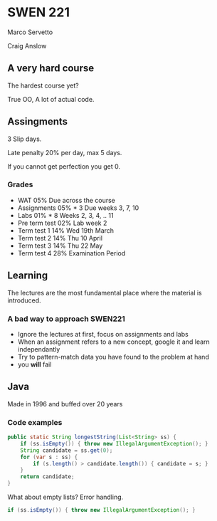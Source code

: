 # SWEN 221

Marco Servetto

Craig Anslow

## A very hard course

The hardest course yet?

True OO, A lot of actual code.

## Assingments

3 Slip days.

Late penalty 20% per day, max 5 days.

If you cannot get perfection you get 0.

### Grades 

- WAT               05%         Due across the course
- Assignments       05% * 3     Due weeks 3, 7, 10
- Labs              01% * 8     Weeks 2, 3, 4, .. 11
- Pre term test     02%         Lab week 2
- Term test 1       14%         Wed 19th March
- Term test 2       14%         Thu 10 April 
- Term test 3       14%         Thu 22 May 
- Term test 4       28%         Examination Period 

## Learning

The lectures are the most fundamental place where the material is introduced.

### A bad way to approach SWEN221

- Ignore the lectures at first, focus on assignments and labs
- When an assignment refers to a new concept, google it and learn independantly
- Try to pattern-match data you have found to the problem at hand
- you **will** fail

## Java

Made in 1996 and buffed over 20 years

### Code examples

```java
public static String longestString(List<String> ss) {
    if (ss.isEmpty()) { throw new IllegalArgumentException(); }
    String candidate = ss.get(0);
    for (var s : ss) {
        if (s.length() > candidate.length()) { candidate = s; }
    }
    return candidate;
}
```

What about empty lists? Error handling.

```java
if (ss.isEmpty()) { throw new IllegalArgumentException(); }
```
